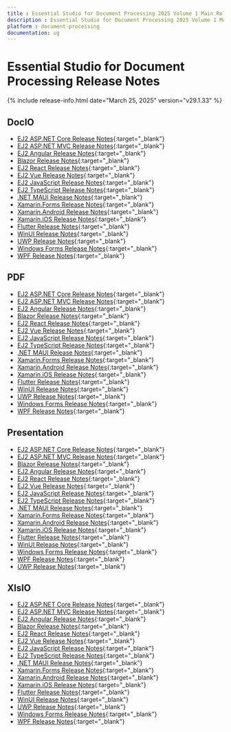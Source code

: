 ```yaml
---
title : Essential Studio for Document Processing 2025 Volume 1 Main Release Release Notes  
description : Essential Studio for Document Processing 2025 Volume 1 Main Release Release Notes  
platform : document-processing
documentation: ug
---
```


# Essential Studio for Document Processing  Release Notes  

{% include release-info.html date="March 25, 2025" version="v29.1.33" %} 




## DocIO

* [EJ2 ASP.NET Core Release Notes](https://ej2.syncfusion.com/aspnetcore/documentation/release-notes/29.1.33#docio){:target="_blank"}
* [EJ2 ASP.NET MVC Release Notes](https://ej2.syncfusion.com/aspnetmvc/documentation/release-notes/29.1.33#docio){:target="_blank"}
* [EJ2 Angular Release Notes](https://ej2.syncfusion.com/angular/documentation/release-notes/29.1.33#docio){:target="_blank"}
* [Blazor Release Notes](https://blazor.syncfusion.com/documentation/release-notes/29.1.33#docio){:target="_blank"}
* [EJ2 React Release Notes](https://ej2.syncfusion.com/react/documentation/release-notes/29.1.33#docio){:target="_blank"}
* [EJ2 Vue  Release Notes](https://ej2.syncfusion.com/vue/documentation/release-notes/29.1.33#docio){:target="_blank"}
* [EJ2 JavaScript Release Notes](https://ej2.syncfusion.com/javascript/documentation/release-notes/29.1.33#docio){:target="_blank"}
* [EJ2 TypeScript Release Notes](https://ej2.syncfusion.com/documentation/release-notes/29.1.33#docio){:target="_blank"}
* [.NET MAUI Release Notes](/maui/release-notes/v29.1.33#docio){:target="_blank"}
* [Xamarin.Forms Release Notes](/xamarin/release-notes/v29.1.33#docio){:target="_blank"}
* [Xamarin.Android Release Notes](/xamarin-android/release-notes/v29.1.33#docio){:target="_blank"}
* [Xamarin.iOS Release Notes](/xamarin-ios/release-notes/v29.1.33#docio){:target="_blank"}
* [Flutter Release Notes](/flutter/release-notes/v29.1.33#docio){:target="_blank"}
* [WinUI Release Notes](/winui/release-notes/v29.1.33#docio){:target="_blank"}
* [UWP Release Notes](/uwp/release-notes/v29.1.33#docio){:target="_blank"}
* [Windows Forms Release Notes](/windowsforms/release-notes/v29.1.33#docio){:target="_blank"}
* [WPF Release Notes](/wpf/release-notes/v29.1.33#docio){:target="_blank"}



## PDF

* [EJ2 ASP.NET Core Release Notes](https://ej2.syncfusion.com/aspnetcore/documentation/release-notes/29.1.33#pdf){:target="_blank"}
* [EJ2 ASP.NET MVC Release Notes](https://ej2.syncfusion.com/aspnetmvc/documentation/release-notes/29.1.33#pdf){:target="_blank"}
* [EJ2 Angular Release Notes](https://ej2.syncfusion.com/angular/documentation/release-notes/29.1.33#pdf){:target="_blank"}
* [Blazor Release Notes](https://blazor.syncfusion.com/documentation/release-notes/29.1.33#pdf){:target="_blank"}
* [EJ2 React Release Notes](https://ej2.syncfusion.com/react/documentation/release-notes/29.1.33#pdf){:target="_blank"}
* [EJ2 Vue  Release Notes](https://ej2.syncfusion.com/vue/documentation/release-notes/29.1.33#pdf){:target="_blank"}
* [EJ2 JavaScript Release Notes](https://ej2.syncfusion.com/javascript/documentation/release-notes/29.1.33#pdf){:target="_blank"}
* [EJ2 TypeScript Release Notes](https://ej2.syncfusion.com/documentation/release-notes/29.1.33#pdf){:target="_blank"}
* [.NET MAUI Release Notes](/maui/release-notes/v29.1.33#pdf){:target="_blank"}
* [Xamarin.Forms Release Notes](/xamarin/release-notes/v29.1.33#pdf){:target="_blank"}
* [Xamarin.Android Release Notes](/xamarin-android/release-notes/v29.1.33#pdf){:target="_blank"}
* [Xamarin.iOS Release Notes](/xamarin-ios/release-notes/v29.1.33#pdf){:target="_blank"}
* [Flutter Release Notes](/flutter/release-notes/v29.1.33#pdf){:target="_blank"}
* [WinUI Release Notes](/winui/release-notes/v29.1.33#pdf){:target="_blank"}
* [UWP Release Notes](/uwp/release-notes/v29.1.33#pdf){:target="_blank"}
* [Windows Forms Release Notes](/windowsforms/release-notes/v29.1.33#pdf){:target="_blank"}
* [WPF Release Notes](/wpf/release-notes/v29.1.33#pdf){:target="_blank"}


## Presentation

* [EJ2 ASP.NET Core Release Notes](https://ej2.syncfusion.com/aspnetcore/documentation/release-notes/29.1.33#presentation){:target="_blank"}
* [EJ2 ASP.NET MVC Release Notes](https://ej2.syncfusion.com/aspnetmvc/documentation/release-notes/29.1.33#presentation){:target="_blank"}
* [Blazor Release Notes](https://blazor.syncfusion.com/documentation/release-notes/29.1.33#presentation){:target="_blank"}
* [EJ2 Angular Release Notes](https://ej2.syncfusion.com/angular/documentation/release-notes/29.1.33#presentation){:target="_blank"}
* [EJ2 React Release Notes](https://ej2.syncfusion.com/react/documentation/release-notes/29.1.33#presentation){:target="_blank"}
* [EJ2 Vue  Release Notes](https://ej2.syncfusion.com/vue/documentation/release-notes/29.1.33#presentation){:target="_blank"}
* [EJ2 JavaScript Release Notes](https://ej2.syncfusion.com/javascript/documentation/release-notes/29.1.33#presentation){:target="_blank"}
* [EJ2 TypeScript Release Notes](https://ej2.syncfusion.com/documentation/release-notes/29.1.33#presentation){:target="_blank"}
* [.NET MAUI Release Notes](/maui/release-notes/v29.1.33#presentation){:target="_blank"}
* [Xamarin.Forms Release Notes](/xamarin/release-notes/v29.1.33#presentation){:target="_blank"}
* [Xamarin.Android Release Notes](/xamarin-android/release-notes/v29.1.33#presentation){:target="_blank"}
* [Xamarin.iOS Release Notes](/xamarin-ios/release-notes/v29.1.33#presentation){:target="_blank"}
* [Flutter Release Notes](/flutter/release-notes/v29.1.33#presentation){:target="_blank"}
* [WinUI Release Notes](/winui/release-notes/v29.1.33#presentation){:target="_blank"}
* [Windows Forms Release Notes](/windowsforms/release-notes/v29.1.33#presentation){:target="_blank"}
* [WPF Release Notes](/wpf/release-notes/v29.1.33#presentation){:target="_blank"}
* [UWP Release Notes](/uwp/release-notes/v29.1.33#presentation){:target="_blank"}



## XlsIO

* [EJ2 ASP.NET Core Release Notes](https://ej2.syncfusion.com/aspnetcore/documentation/release-notes/29.1.33#xlsio){:target="_blank"}
* [EJ2 ASP.NET MVC Release Notes](https://ej2.syncfusion.com/aspnetmvc/documentation/release-notes/29.1.33#xlsio){:target="_blank"}
* [EJ2 Angular Release Notes](https://ej2.syncfusion.com/angular/documentation/release-notes/29.1.33#xlsio){:target="_blank"}
* [Blazor Release Notes](https://blazor.syncfusion.com/documentation/release-notes/29.1.33#xlsio){:target="_blank"}
* [EJ2 React Release Notes](https://ej2.syncfusion.com/react/documentation/release-notes/29.1.33#xlsio){:target="_blank"}
* [EJ2 Vue  Release Notes](https://ej2.syncfusion.com/vue/documentation/release-notes/29.1.33#xlsio){:target="_blank"}
* [EJ2 JavaScript Release Notes](https://ej2.syncfusion.com/javascript/documentation/release-notes/29.1.33#xlsio){:target="_blank"}
* [EJ2 TypeScript Release Notes](https://ej2.syncfusion.com/documentation/release-notes/29.1.33#xlsio){:target="_blank"}
* [.NET MAUI Release Notes](/maui/release-notes/v29.1.33#xlsio){:target="_blank"}
* [Xamarin.Forms Release Notes](/xamarin/release-notes/v29.1.33#xlsio){:target="_blank"}
* [Xamarin.Android Release Notes](/xamarin-android/release-notes/v29.1.33#xlsio){:target="_blank"}
* [Xamarin.iOS Release Notes](/xamarin-ios/release-notes/v29.1.33#xlsio){:target="_blank"}
* [Flutter Release Notes](/flutter/release-notes/v29.1.33#xlsio){:target="_blank"}
* [WinUI Release Notes](/winui/release-notes/v29.1.33#xlsio){:target="_blank"}
* [UWP Release Notes](/uwp/release-notes/v29.1.33#xlsio){:target="_blank"}
* [Windows Forms Release Notes](/windowsforms/release-notes/v29.1.33#xlsio){:target="_blank"}
* [WPF Release Notes](/wpf/release-notes/v29.1.33#xlsio){:target="_blank"}


